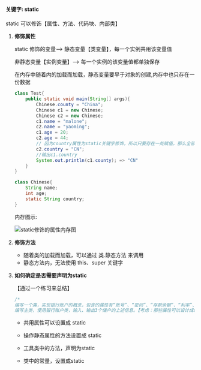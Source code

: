 #### 关键字: static

static 可以修饰【属性、方法、代码块、内部类】

1. **修饰属性**

   static 修饰的变量—> 静态变量【类变量】，每一个实例共用该变量值

   非静态变量【实例变量】—> 每一个实例的该变量值都单独保存

   在内存中随着内的加载而加载，静态变量要早于对象的创建,内存中也只存在一份数据

   ```java
   class Test{
       public static void main(String[] args){
           Chinese.county = "China";
           Chinese c1 = new Chinese;
           Chinese c2 = new Chinese;
           c1.name = "malone";
           c2.name = "yaoming";
           c1.age = 20;
           c2.age = 44;
           // 因为country属性为static关键字修饰，所以只要存在一处赋值，那么全部实例对象该属性都获得该值
           c2.country = "CN";
           //输出c1.country
           System.out.println(c1.county); => "CN"
       }
   }
   
   class Chinese{
       String name;
       int age;
       static String country;
   }
   ```

   内存图示:

   ![static修饰的属性内存图](F:\Projects\Java2018\notes\images\static修饰的属性内存图.PNG)

2. **修饰方法**

   * 随着类的加载而加载，可以通过 类.静态方法 来调用
   * 静态方法内，无法使用 this、super 关键字
   
3. **如何确定是否需要声明为static**

   【通过一个练习来总结】

   ```java
   /*
   编写一个类，实现银行账户的概念，包含的属性有“账号”、“密码”、“存款余额”、“利率”、“最小余额”，定义封装这些属性的方法。【账号要自动生成】
   编写主类，使用银行账户类，输入、输出3个储户的上述信息。【考虑：那些属性可以设计成static】
   ```

   *  共用属性可以设置成 static

   * 操作静态属性的方法设置成 static

   * 工具类中的方法，声明为static

   * 类中的常量，设置成static

     


